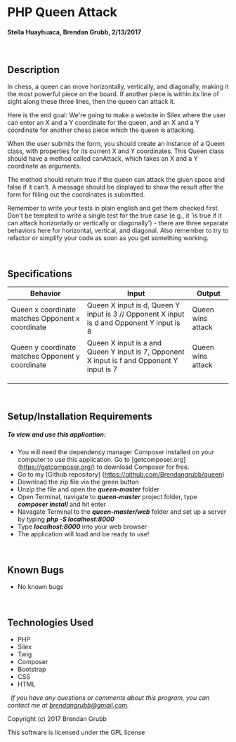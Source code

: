 # **PHP Queen Attack**
#### Stella Huayhuaca, Brendan Grubb, 2/13/2017

&nbsp;
## Description
In chess, a queen can move horizontally, vertically, and diagonally, making it the most powerful piece on the board. If another piece is within its line of sight along these three lines, then the queen can attack it.

Here is the end goal: We're going to make a website in Silex where the user can enter an X and a Y coordinate for the queen, and an X and a Y coordinate for another chess piece which the queen is attacking.

When the user submits the form, you should create an instance of a Queen class, with properties for its current X and Y coordinates. This Queen class should have a method called canAttack, which takes an X and a Y coordinate as arguments.

The method should return true if the queen can attack the given space and false if it can't. A message should be displayed to show the result after the form for filling out the coordinates is submitted.

Remember to write your tests in plain english and get them checked first. Don't be tempted to write a single test for the true case (e.g., it 'is true if it can attack horizontally or vertically or diagonally') - there are three separate behaviors here for horizontal, vertical, and diagonal. Also remember to try to refactor or simplify your code as soon as you get something working.


&nbsp;
## Specifications

|Behavior|Input|Output|
|--------|-----|------|
| Queen x coordinate matches Opponent x coordinate | Queen X input is d, Queen Y input is 3 // Opponent X input is d and Opponent Y input is 8 | Queen wins attack |   
| Queen y coordinate matches Opponent y coordinate | Queen X input is a and Queen Y input is 7, Opponent X input is f and Opponent Y input is 7 | Queen wins attack |   
|  |  |  |
|  |  |  |
|  |  |  |



&nbsp;
## Setup/Installation Requirements
##### _To view and use this application:_
* You will need the dependency manager Composer installed on your computer to use this application. Go to [getcomposer.org] (https://getcomposer.org/) to download Composer for free.
* Go to my [Github repository] (https://github.com/Brendangrubb/queen)
* Download the zip file via the green button
* Unzip the file and open the **_queen-master_** folder
* Open Terminal, navigate to **_queen-master_** project folder, type **_composer install_** and hit enter
* Navagate Terminal to the **_queen-master/web_** folder and set up a server by typing **_php -S localhost:8000_**
* Type **_localhost:8000_** into your web browser
* The application will load and be ready to use!

&nbsp;
## Known Bugs
* No known bugs

&nbsp;
## Technologies Used
* PHP
* Silex
* Twig
* Composer
* Bootstrap
* CSS
* HTML

&nbsp;
_If you have any questions or comments about this program, you can contact me at [brendangrubb@gmail.com](mailto:brendangrubb@gmail.com)._

Copyright (c) 2017 Brendan Grubb

This software is licensed under the GPL license
